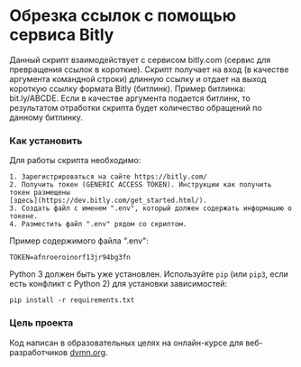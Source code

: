 # Обрезка ссылок с помощью сервиса Bitly

Данный скрипт взаимодействует с сервисом bitly.com (сервис для превращения ссылок в короткие).
Скрипт получает на вход (в качестве аргумента командной строки) длинную ссылку и отдает на выход короткую ссылку формата Bitly (битлинк).
Пример битлинка: bit.ly/ABCDE.
Если в качестве аргумента подается битлинк, то результатом отработки скрипта будет количество обращений по данному битлинку. 

### Как установить

Для работы скрипта необходимо: 
```
1. Зарегистрироваться на сайте https://bitly.com/ 
2. Получить токен (GENERIC ACCESS TOKEN). Инструкции как получить токен размещены 
[здесь](https://dev.bitly.com/get_started.html/).
3. Cоздать файл с именем ".env", который должен содержать информацию о токене.
4. Разместить файл ".env" рядом со скриптом.
```

Пример содержимого файла ".env":

    TOKEN=afnroeroinorf13jr94bg3fn


Python 3 должен быть уже установлен. 
Используйте `pip` (или `pip3`, если есть конфликт с Python 2) для установки зависимостей:
```
pip install -r requirements.txt
```

### Цель проекта

Код написан в образовательных целях на онлайн-курсе для веб-разработчиков [dvmn.org](https://dvmn.org/).
